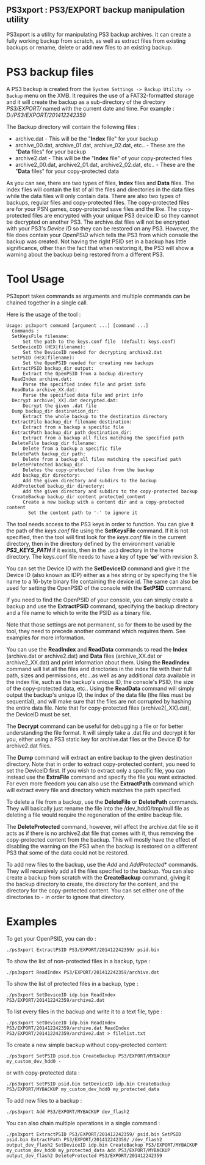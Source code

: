 PS3xport : PS3/EXPORT backup manipulation utility
---

PS3xport is a utility for manipulating PS3 backup archives. It can create a fully working backup from scratch, as well as extract files from existing backups or rename, delete or add new files to an existing backup.

# PS3 backup files
A PS3 backup is created from the `System Settings -> Backup Utility -> Backup` menu on the XMB. It requires the use of a FAT32-formatted storage and it will create the backup as a sub-directory of the directory *PS3/EXPORT/* named with the current date and time. For example : *D:/PS3/EXPORT/201412242359*

The Backup directory will contain the following files : 

* archive.dat - This will be the "**Index** file" for your backup
* archive_00.dat, archive_01.dat, archive_02.dat, etc.. - These are the "**Data** files" for your backup
* archive2.dat - This will be the "**Index** file" of your copy-protected files
* archive2_00.dat, archive2_01.dat, archive2_02.dat, etc.. - These are the "**Data** files" for your copy-protected data

As you can see, there are two types of files, **Index** files and **Data** files. The index files will contain the list of all the files and directories in the data files while the data files will only contain data. There are also two types of backups, regular files and copy-protected files. The copy-protected files are for your PSN games, copy-protected save files and the like. The copy-protected files are encrypted with your unique PS3 device ID so they cannot be decrypted on another PS3. 
The archive.dat files will not be encrypted with your PS3's *Device ID* so they can be restored on any PS3. However, the file does contain your *OpenPSID* which tells the PS3 from which console the backup was created. Not having the right PSID set in a backup has little significance, other than the fact that when restoring it, the PS3 will show a warning about the backup being restored from a different PS3.

# Tool Usage
PS3xport takes commands as arguments and multiple commands can be chained together in a single call.

Here is the usage of the tool :

    Usage: ps3xport command [argument ...] [command ...]
      Commands : 
	  SetKeysFile filename:
		  Set the path to the keys.conf file  (default: keys.conf)
	  SetDeviceID (HEX|filename):
		  Set the DeviceID needed for decrypting archive2.dat
	  SetPSID (HEX|filename):
		  Set the OpenPSID needed for creating new backups
	  ExtractPSID backup_dir output:
		  Extract the OpenPSID from a backup directory
	  ReadIndex archive.dat:
		  Parse the specified index file and print info
	  ReadData archive_XX.dat:
		  Parse the specified data file and print info
	  Decrypt archive[_XX].dat decrypted.dat:
		  Decrypt the given .dat file
	  Dump backup_dir destination_dir:
		  Extract the whole backup to the destination directory
	  ExtractFile backup_dir filename destination:
		  Extract from a backup a specific file
	  ExtractPath backup_dir path destination_dir:
		  Extract from a backup all files matching the specified path
	  DeleteFile backup_dir filename:
		  Delete from a backup a specific file
	  DeletePath backup_dir path:
		  Delete from a backup all files matching the specified path
	  DeleteProtected backup_dir
		  Deletes the copy-protected files from the backup
	  Add backup_dir directory:
		  Add the given directory and subdirs to the backup
	  AddProtected backup_dir directory:
		  Add the given directory and subdirs to the copy-protected backup
	  CreateBackup backup_dir content protected_content
		  Create a new backup with a content dir and a copy-protected content
		    Set the content path to '-' to ignore it


The tool needs access to the PS3 keys in order to function. You can give it the path of the *keys.conf* file using the **SetKeysFile** command. If it is not specified, then the tool will first look for the *keys.conf* file in the current directory, then in the directory defined by the environment variable __*PS3\_KEYS\_PATH*__ if it exists, then in the `.ps3` directory in the home directory. The keys.conf file needs to have a key of type '**sc**' with revision 3.

You can set the Device ID with the **SetDeviceID** command and give it the Device ID (also known as IDP) either as a hex string or by specifying the file name to a 16-byte binary file containing the device id. The same can also be used for setting the OpenPSID of the console with the **SetPSID** command.

If you need to find the OpenPSID of your console, you can simply create a backup and use the **ExtractPSID** command, specifying the backup directory and a file name to which to write the PSID as a binary file.

Note that those settings are not permanent, so for them to be used by the tool, they need to precede another command which requires them. See examples for more information.

You can use the **ReadIndex** and **ReadData** commands to read the **Index** (archive.dat or archive2.dat) and **Data** files (archive_XX.dat or archive2_XX.dat) and print information about them. Using the **ReadIndex** command will list all the files and directories in the index file with their full path, sizes and permissions, etc...as well as any additional data available in the index file, such as the backup's unique ID, the console's PSID, the size of the copy-protected data, etc.. Using the **ReadData** command will simply output the backup's unique ID, the index of the data file (the files must be sequential), and will make sure that the files are not corrupted by hashing the entire data file. Note that for copy-protected files (archive2[_XX].dat), the DeviceID must be set.

The **Decrypt** command can be useful for debugging a file or for better understanding the file format. It will simply take a .dat file and decrypt it for you, either using a PS3 static key for archive.dat files or the Device ID for archive2.dat files.

The **Dump** command will extract an entire backup to the given destination directory. Note that in order to extract copy-protected content, you need to set the DeviceID first. If you wish to extract only a specific file, you can instead use the **ExtraFile** command and specify the file you want extracted. For even more freedom you can also use the **ExtractPath** command which will extract every file and directory which matches the path specified.

To delete a file from a backup, use the **DeleteFile** or **DeletePath** commands. They will basically just rename the file into the /dev_hdd0/tmp/null file as deleting a file would require the regeneration of the entire backup file.

The **DeleteProtected** command, however, will affect the archive.dat file so it acts as if there is no archive2.dat file that comes with it, thus removing the copy-protected content from the backup. This will mostly have the effect of disabling the warning on the PS3 when the backup is restored on a different PS3 that some of the data could not be restored.

To add new files to the backup, use the *Add* and *AddProtected** commands. They will recursively add all the files specified to the backup. You can also create a backup from scratch with the **CreateBackup** command, giving it the backup directory to create, the directory for the content, and the directory for the copy-protected content. You can set either one of the directories to `-` in order to ignore that directory.

# Examples

To get your OpenPSID, you can do :

```./ps3xport ExtractPSID PS3/EXPORT/201412242359/ psid.bin```

To show the list of non-protected files in a backup, type :

```./ps3xport ReadIndex PS3/EXPORT/201412242359/archive.dat```

To show the list of protected files in a backup, type :

```./ps3xport SetDeviceID idp.bin ReadIndex PS3/EXPORT/201412242359/archive2.dat```

To list every files in the backup and write it to a text file, type :

```./ps3xport SetDeviceID idp.bin ReadIndex PS3/EXPORT/201412242359/archive.dat ReadIndex PS3/EXPORT/201412242359/archive2.dat > filelist.txt```

To create a new simple backup without copy-protected content:

```./ps3xport SetPSID psid.bin CreateBackup PS3/EXPORT/MYBACKUP my_custom_dev_hdd0 -```

or with copy-protected data :

```./ps3xport SetPSID psid.bin SetDeviceID idp.bin CreateBackup PS3/EXPORT/MYBACKUP my_custom_dev_hdd0 my_protected_data```

To add new files to a backup :

```./ps3xport Add PS3/EXPORT/MYBACKUP dev_flash2```

You can also chain multiple operations in a single command :

```./ps3xport ExtractPSID PS3/EXPORT/201412242359/ psid.bin SetPSID psid.bin ExtractPath PS3/EXPORT/201412242359/ /dev_flash2 output_dev_flash2 SetDeviceID idp.bin CreateBackup PS3/EXPORT/MYBACKUP my_custom_dev_hdd0 my_protected_data Add PS3/EXPORT/MYBACKUP output_dev_flash2 DeleteProtected PS3/EXPORT/201412242359```